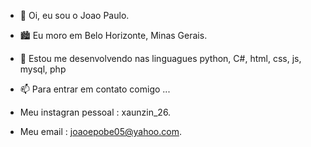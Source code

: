 - 👋 Oi, eu sou o Joao Paulo. 
- 🏙️ Eu moro em Belo Horizonte, Minas Gerais.
- 🌱 Estou me desenvolvendo nas linguagues python, C#, html, css, js, mysql, php
- 📫 Para entrar em contato comigo ...
  
- Meu instagran pessoal : xaunzin_26.
- Meu email : joaoepobe05@yahoo.com.
